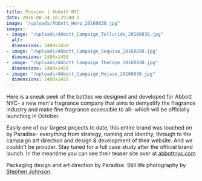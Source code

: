 ```yaml
---
title: Preview | Abbott NYC
date: 2016-08-24 18:29:00 Z
image: "/uploads/Abbott_Hero_20160830.jpg"
images:
- image: "/uploads/Abbott_Campaign_Telluride_20160830.jpg"
  alt: 
  dimensions: 2400x1450
- image: "/uploads/Abbott_Campaign_Sequioa_20160830.jpg"
  dimensions: 2400x1450
- image: "/uploads/Abbott_Campaign_TheCape_20160830.jpg"
  dimensions: 2400x1450
- image: "/uploads/Abbott_Campaign_Mojave_20160830.jpg"
  dimensions: 2400x1450
---
```


Here is a sneak peek of the bottles we designed and developed for Abbott NYC- a new men's fragrance company that aims to demystify the fragrance industry and make fine fragrance accessible to all- which will be officially launching in October.

Easily one of our largest projects to date, this entire brand was touched on by Paradise- everything from strategy, naming and identity, through to the campaign art direction and design & development of their website. And we couldn't be prouder. Stay tuned for a full case study after the official brand launch. In the meantime you can see their teaser site over at [abbottnyc.com](http://abbottnyc.com)

Packaging design and art direction by Paradise. Still life photography by [Stephen Johnson](http://stephenkentjohnson.com/).

